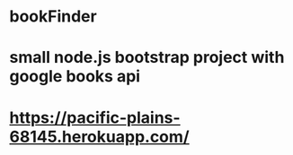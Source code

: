 # bookFinder
# small node.js bootstrap project with google books api
# https://pacific-plains-68145.herokuapp.com/